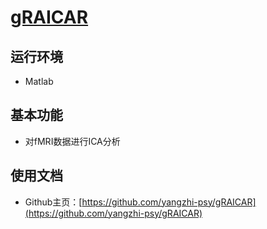 # [gRAICAR](https://github.com/yangzhi-psy/gRAICAR)

## 运行环境

* Matlab

## 基本功能

* 对fMRI数据进行ICA分析

## 使用文档

* Github主页：[https://github.com/yangzhi-psy/gRAICAR](https://github.com/yangzhi-psy/gRAICAR)